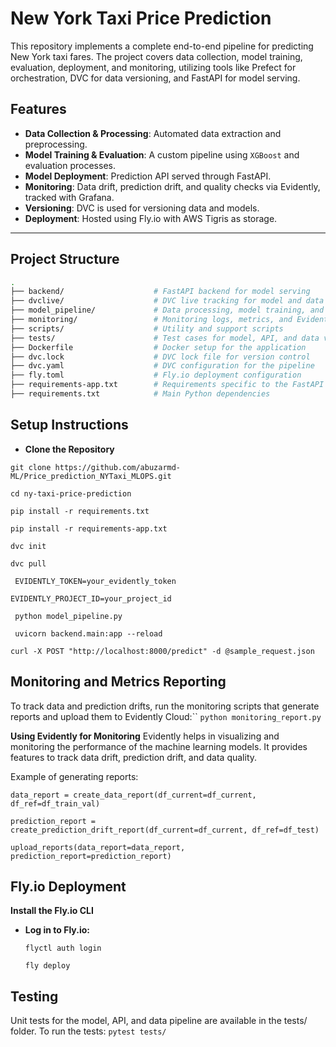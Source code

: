 # New York Taxi Price Prediction

This repository implements a complete end-to-end pipeline for predicting New York taxi fares. The project covers data collection, model training, evaluation, deployment, and monitoring, utilizing tools like Prefect for orchestration, DVC for data versioning, and FastAPI for model serving.

## Features

- **Data Collection & Processing**: Automated data extraction and preprocessing.
- **Model Training & Evaluation**: A custom pipeline using `XGBoost` and evaluation processes.
- **Model Deployment**: Prediction API served through FastAPI.
- **Monitoring**: Data drift, prediction drift, and quality checks via Evidently, tracked with Grafana.
- **Versioning**: DVC is used for versioning data and models.
- **Deployment**: Hosted using Fly.io with AWS Tigris as storage.

---

## Project Structure

```bash
.
├── backend/                    # FastAPI backend for model serving
├── dvclive/                    # DVC live tracking for model and data versions
├── model_pipeline/             # Data processing, model training, and evaluation pipeline
├── monitoring/                 # Monitoring logs, metrics, and Evidently reports
├── scripts/                    # Utility and support scripts
├── tests/                      # Test cases for model, API, and data validation
├── Dockerfile                  # Docker setup for the application
├── dvc.lock                    # DVC lock file for version control
├── dvc.yaml                    # DVC configuration for the pipeline
├── fly.toml                    # Fly.io deployment configuration
├── requirements-app.txt        # Requirements specific to the FastAPI application
├── requirements.txt            # Main Python dependencies
```

## Setup Instructions

- **Clone the Repository**
  
`` git clone https://github.com/abuzarmd-ML/Price_prediction_NYTaxi_MLOPS.git ``

`` cd ny-taxi-price-prediction ``

`` pip install -r requirements.txt ``

`` pip install -r requirements-app.txt ``

`` dvc init ``

`` dvc pull ``

`` EVIDENTLY_TOKEN=your_evidently_token``

`` EVIDENTLY_PROJECT_ID=your_project_id ``

`` python model_pipeline.py``

`` uvicorn backend.main:app --reload``

`` curl -X POST "http://localhost:8000/predict" -d @sample_request.json ``

## Monitoring and Metrics Reporting

To track data and prediction drifts, run the monitoring scripts that generate reports and upload them to Evidently Cloud:``
```python monitoring_report.py```

**Using Evidently for Monitoring**
Evidently helps in  visualizing and monitoring the performance of the machine learning models. It provides features to track data drift, prediction drift, and data quality.

Example of generating reports:
```
data_report = create_data_report(df_current=df_current, df_ref=df_train_val)

prediction_report = create_prediction_drift_report(df_current=df_current, df_ref=df_test)

upload_reports(data_report=data_report, prediction_report=prediction_report)
```

## Fly.io Deployment

**Install the Fly.io CLI**

- **Log in to Fly.io:**
  
  ``flyctl auth login``

  ``fly deploy``

## Testing
Unit tests for the model, API, and data pipeline are available in the tests/ folder. To run the tests:
``pytest tests/``
